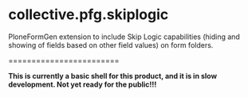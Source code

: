 collective.pfg.skiplogic
========================

PloneFormGen extension to include Skip Logic capabilities 
(hiding and showing of fields based on other field values)
on form folders. 

========================

**This is currently a basic shell for this product, and it 
is in slow development. Not yet ready for the public!!!**